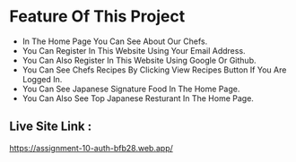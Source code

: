 # Feature Of This Project

* In The Home Page You Can See About Our Chefs.
* You Can Register In This Website Using Your Email Address.
* You Can Also Register In This Website Using Google Or Github.
* You Can See Chefs Recipes By Clicking View Recipes Button If You Are Logged In.
* You Can See Japanese Signature Food In The Home Page.
* You Can Also See Top Japanese Resturant In The Home Page.

## Live Site Link :
https://assignment-10-auth-bfb28.web.app/